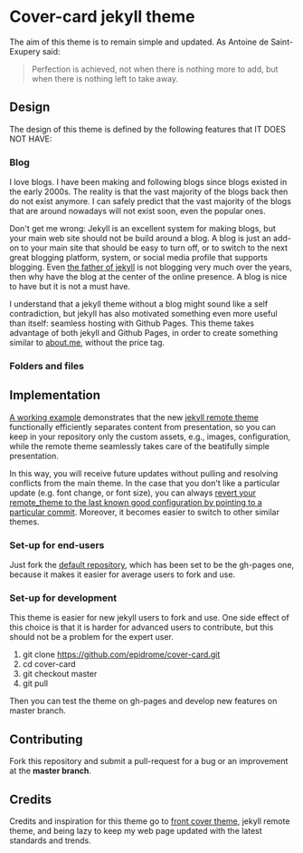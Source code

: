 # Cover-card jekyll theme

The aim of this theme is to remain simple and updated. As Antoine de Saint-Exupery said:

> Perfection is achieved, not when there is nothing more to add, but when there is nothing left to take away.

## Design

The design of this theme is defined by the following features that IT DOES NOT HAVE:

### Blog

I love blogs. I have been making and following blogs since blogs existed in the early 2000s. The reality is that the vast majority of the blogs back then do not exist anymore. I can safely predict that the vast majority of the blogs that are around nowadays will not exist soon, even the popular ones.

Don't get me wrong: Jekyll is an excellent system for making blogs, but your main web site should not be build around a blog. A blog is just an add-on to your main site that should be easy to turn off, or to switch to the next great blogging platform, system, or social media profile that supports blogging. Even [the father of jekyll](http://tom.preston-werner.com/) is not blogging very much over the years, then why have the blog at the center of the online presence. A blog is nice to have but it is not a must have.

I understand that a jekyll theme without a blog might sound like a self contradiction, but jekyll has also motivated something even more useful than itself: seamless hosting with Github Pages. This theme takes advantage of both jekyll and Github Pages, in order to create something similar to [about.me](https://about.me/), without the price tag.

### Folders and files



## Implementation

[A working example](https://epidrome.github.io/cover-card) demonstrates that the new [jekyll remote theme](https://github.com/blog/2464-use-any-theme-with-github-pages) functionally efficiently separates content from presentation, so you can keep in your repository only the custom assets, e.g., images, configuration, while the remote theme seamlessly takes care of the beatifully simple presentation.

In this way, you will receive future updates without pulling and resolving conflicts from the main theme. In the case that you don't like a particular update (e.g. font change, or font size), you can always [revert your remote_theme to the last known good configuration by pointing to a particular commit](https://github.com/benbalter/jekyll-remote-theme). Moreover, it becomes easier to switch to other similar themes.

### Set-up for end-users

Just fork the [default repository](https://github.com/epidrome/cover-card), which has been set to be the gh-pages one, because it makes it easier for average users to fork and use.

### Set-up for development

This theme is easier for new jekyll users to fork and use. One side effect of this choice is that it is harder for advanced users to contribute, but this should not be a problem for the expert user.

1. git clone https://github.com/epidrome/cover-card.git
2. cd cover-card
3. git checkout master
4. git pull

Then you can test the theme on gh-pages and develop new features on master branch.

## Contributing

Fork this repository and submit a pull-request for a bug or an improvement at the **master branch**.

## Credits

Credits and inspiration for this theme go to [front cover theme](https://dashingcode.github.io/front-cover/), jekyll remote theme, and being lazy to keep my web page updated with the latest standards and trends.
